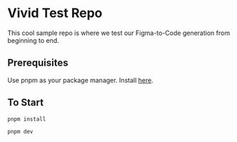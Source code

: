 # Vivid Test Repo

This cool sample repo is where we test our Figma-to-Code generation from beginning to end.

## Prerequisites

Use pnpm as your package manager. Install [here](https://pnpm.io/installation).

## To Start

```bash
pnpm install
```

```bash
pnpm dev
```
